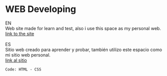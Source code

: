 # WEB Developing
EN</br>
Web site made for learn and test, also i use this space as my personal web. </br>
[link to the site](https://codigowaldo.github.io)</br></br>
ES</br>
Sitio web creado para aprender y probar, también utilizo este espacio como mi sitio web personal.</br>
[link al sitio](https://codigowaldo.github.io)</br>

```
Code: HTML - CSS
```

